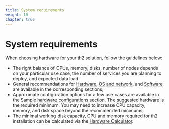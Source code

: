 ```yaml
---
title: System requirements
weight: 10
chapter: true
---
```


# System requirements

When choosing hardware for your th2 solution, follow the guidelines below:
- The right balance of CPUs, memory, disks, number of nodes depends on your particular use case, the number of services you are planning to deploy, and expected data load
- General recommendations for [Hardware](./hardware), [OS and network](./os-and-network), and [Software](./software) are available in the corresponding sections;
- Approximate configuration options for a few use cases are available in the [Sample hardware configurations](./hardware#sample-hardware-configurations) section.
  The suggested hardware is the required minimum. You may need to increase CPU capacity, memory,
  and disk space beyond the recommended minimums;
- The minimal working disk capacity, CPU and memory required for th2 installation can be calculated via the [Hardware Calculator](./hardware#minimal-hardware-requirements-calculator).
